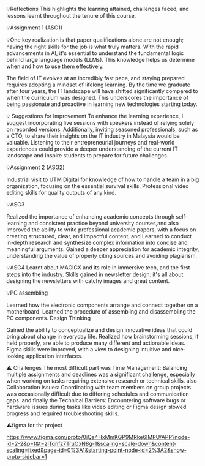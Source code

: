 💡Reflections
This  highlights the learning attained, challenges faced, and lessons learnt throughout the tenure of this course.


💡Assignment 1 (ASG1)

💡One key realization is that paper qualifications alone are not enough; having the right skills for the job is what truly matters. With the rapid advancements in AI, it's essential to understand the fundamental logic behind large language models (LLMs). This knowledge helps us determine when and how to use them effectively.

The field of IT evolves at an incredibly fast pace, and staying prepared requires adopting a mindset of lifelong learning. By the time we graduate after four years, the IT landscape will have shifted significantly compared to when the curriculum was designed. This underscores the importance of being passionate and proactive in learning new technologies starting today.

💡 Suggestions for Improvement
To enhance the learning experience, I suggest incorporating live sessions with speakers instead of relying solely on recorded versions. Additionally, inviting seasoned professionals, such as a CTO, to share their insights on the IT industry in Malaysia would be valuable. Listening to their entrepreneurial journeys and real-world experiences could provide a deeper understanding of the current IT landscape and inspire students to prepare for future challenges.

💡Assignment 2 (ASG2)

Industrial visit to UTM Digital for knowledge of how to handle a team in a big organization, focusing on the essential survival skills.
Professional video editing skills for quality outputs of any kind.

💡ASG3

Realized the importance of enhancing academic concepts through self-learning and consistent practice beyond university courses,and also
Improved the ability to write professional academic papers, with a focus on creating structured, clear, and impactful content, and
Learned to conduct in-depth research and synthesize complex information into concise and meaningful arguments.
Gained a deeper appreciation for academic integrity, understanding the value of properly citing sources and avoiding plagiarism.
 
💡ASG4
Learnt about MAGICX and its role in immersive tech, and the first steps into the industry.
Skills gained in newsletter design: it's all about designing the newsletters with catchy images and great content.

💡PC assembling

Learned how the electronic components arrange and connect together on a motherboard.
Learned the procedure of assembling and disassembling the PC components.
Design Thinking

Gained the ability to conceptualize and design innovative ideas that could bring about change in everyday life. Realized how brainstorming sessions, if held properly, are able to produce many different and actionable ideas. Figma skills were improved, with a view to designing intuitive and nice-looking application interfaces. 

⚠️ Challenges The most difficult part was Time Management: Balancing multiple assignments and deadlines was a significant challenge, especially when working on tasks requiring extensive research or technical skills.
also Collaboration Issues: Coordinating with team members on group projects was occasionally difficult due to differing schedules and communication gaps. and finally
the Technical Barriers: Encountering software bugs or hardware issues during tasks like video editing or Figma design slowed progress and required troubleshooting skills.








⚠️figma for thr project

https://www.figma.com/proto/0iQa4HxMmKGP9MRke6IMPU/APP?node-id=2-2&p=f&t=zITqnfz7TruOxN8g-1&scaling=scale-down&content-scaling=fixed&page-id=0%3A1&starting-point-node-id=2%3A2&show-proto-sidebar=1 
